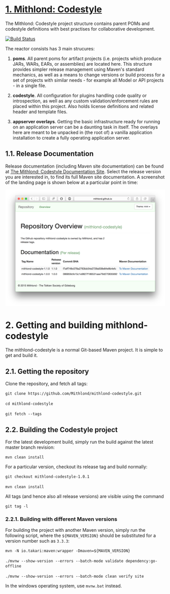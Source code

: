 # [1. Mithlond: Codestyle](http://mithlond.github.io/mithlond-codestyle)

The Mithlond: Codestyle project structure contains parent POMs and codestyle 
definitions with best practises for collaborative development.

[![Build Status](https://travis-ci.org/Mithlond/mithlond-codestyle.svg?branch=master)](https://travis-ci.org/Mithlond/mithlond-codestyle)

The reactor consists has 3 main strucures:

1. **poms**. All parent poms for artifact projects (i.e. projects which produce JARs, WARs, EARs, 
   or assemblies) are located here. This structure provides simpler release management using Maven's 
   standard mechanics, as well as a means to change versions or build process for a set of projects 
   with similar needs - for example all Model or API projects - in a single file.
 
2. **codestyle**. All configuration for plugins handling code quality or introspection, as well as
   any custom validation/enforcement rules are placed within this project. Also holds license definitions and
   related header and template files.
   
3. **appserver overlays**. Getting the basic infrastructure ready for running on an application server
   can be a daunting task in itself. The overlays here are meant to be unpacked in (the root of) a vanilla
   application installation to create a fully operating application server.
          
## 1.1. Release Documentation

Release documentation (including Maven site documentation) can be found
at [The Mithlond: Codestyle Documentation Site](http://mithlond.github.io/mithlond-codestyle). 
Select the release version you are interested in, to find its full Maven site documentation.
A screenshot of the landing page is shown below at a particular point in time:

<img src="documentationStructure.png" />

# 2. Getting and building mithlond-codestyle

The mithlond-codestyle is a normal Git-based Maven project. 
It is simple to get and build it. 

## 2.1. Getting the repository

Clone the repository, and fetch all tags:

```
git clone https://github.com/Mithlond/mithlond-codestyle.git

cd mithlond-codestyle

git fetch --tags
```

## 2.2. Building the Codestyle project

For the latest development build, simply run the build against the latest master branch revision:  

```
mvn clean install
```

For a particular version, checkout its release tag and build normally:
 
```
git checkout mithlond-codestyle-1.0.1

mvn clean install
```

All tags (and hence also all release versions) are visible using the command
 
```
git tag -l
```

### 2.2.1. Building with different Maven versions

For building the project with another Maven version, simply run the following 
script, where the `${MAVEN_VERSION}` should be substituted for a version number
such as `3.3.3`:
  
```
mvn -N io.takari:maven:wrapper -Dmaven=${MAVEN_VERSION}

./mvnw --show-version --errors --batch-mode validate dependency:go-offline

./mvnw --show-version --errors --batch-mode clean verify site
```

In the windows operating system, use `mvnw.bat` instead.



